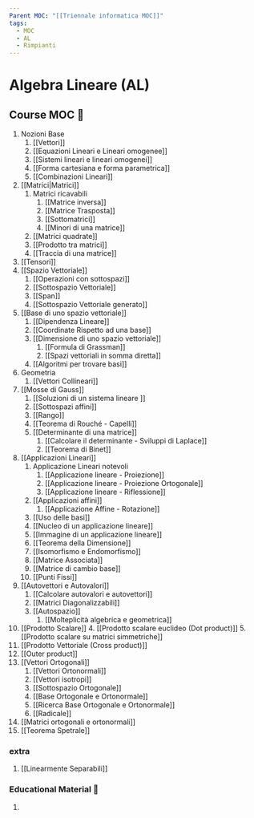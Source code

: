 ```yaml
---
Parent MOC: "[[Triennale informatica MOC]]"
tags:
  - MOC
  - AL
  - Rimpianti
---
```

# Algebra Lineare (AL)

## Course MOC  📒

1. Nozioni Base
	1. [[Vettori]]
	2. [[Equazioni Lineari e Lineari omogenee]]
	3. [[Sistemi lineari e lineari omogenei]]
	4. [[Forma cartesiana e forma parametrica]]
	5. [[Combinazioni Lineari]]
2. [[Matrici|Matrici]]
	1. Matrici ricavabili
		1. [[Matrice inversa]]
		2. [[Matrice Trasposta]]
		3. [[Sottomatrici]]
		4. [[Minori di una matrice]]
	2. [[Matrici quadrate]]
	3. [[Prodotto tra matrici]]
	4. [[Traccia di una matrice]]
3. [[Tensori]]
4. [[Spazio Vettoriale]]
	1. [[Operazioni con sottospazi]]
	2. [[Sottospazio Vettoriale]]
	3. [[Span]]
	4. [[Sottospazio Vettoriale generato]]
5. [[Base di uno spazio vettoriale]]
	1. [[Dipendenza Lineare]]
	2. [[Coordinate Rispetto ad una base]]
	3. [[Dimensione di uno spazio vettoriale]]
		1. [[Formula di Grassman]]
		2. [[Spazi vettoriali in somma diretta]]
	4. [[Algoritmi per trovare basi]]
6. Geometria
	1. [[Vettori Collineari]]
7. [[Mosse di Gauss]]
	1. [[Soluzioni di un sistema lineare ]]
	2. [[Sottospazi affini]]
	3. [[Rango]]
	4. [[Teorema di Rouché - Capelli]]
	5. [[Determinante di una matrice]]
		1. [[Calcolare il determinante - Sviluppi di Laplace]]
		2. [[Teorema di Binet]]
8. [[Applicazioni Lineari]]
	1. Applicazione Lineari notevoli
		1. [[Applicazione lineare - Proiezione]]
		2. [[Applicazione lineare - Proiezione Ortogonale]]
		3. [[Applicazione lineare - Riflessione]]
	2. [[Applicazioni affini]]
		1. [[Applicazione Affine - Rotazione]]
	3. [[Uso delle basi]]
	4. [[Nucleo di un applicazione lineare]]
	5. [[Immagine di un applicazione lineare]]
	6. [[Teorema della Dimensione]]
	7. [[Isomorfismo e Endomorfismo]]
	8. [[Matrice Associata]]
	9. [[Matrice di cambio base]]
	10. [[Punti Fissi]]
9. [[Autovettori e Autovalori]]
	1. [[Calcolare autovalori e autovettori]]
	2. [[Matrici Diagonalizzabili]]
	3. [[Autospazio]]
		1. [[Molteplicità algebrica e geometrica]]
10. [[Prodotto Scalare]]
	4. [[Prodotto scalare euclideo (Dot product)]]
	5. [[Prodotto scalare su matrici simmetriche]]
11. [[Prodotto Vettoriale (Cross product)]]
12. [[Outer product]]
13. [[Vettori Ortogonali]]
	1. [[Vettori Ortonormali]]
	2. [[Vettori isotropi]]
	3. [[Sottospazio Ortogonale]]
	4. [[Base Ortogonale e Ortonormale]]
	5. [[Ricerca Base Ortogonale e Ortonormale]]
	6. [[Radicale]]
14. [[Matrici ortogonali e ortonormali]]
15. [[Teorema Spetrale]]

### extra
1. [[Linearmente Separabili]]








### Educational Material 🧱
1. 


